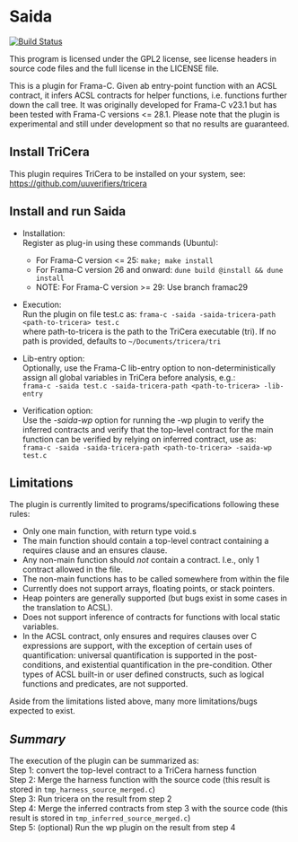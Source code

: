 # Saida

[![Build Status](https://github.com/rse-verification/saida/actions/workflows/build.yml/badge.svg?branch=main)](https://github.com/rse-verification/saida/actions/workflows/build.yml)

This program is licensed under the GPL2 license, see license headers in source code files
and the full license in the LICENSE file.

This is a plugin for Frama-C. Given ab entry-point function with an ACSL contract, it infers
ACSL contracts for helper functions, i.e. functions further down the call tree. It was
originally developed for Frama-C v23.1 but has been tested with Frama-C versions <= 28.1.
Please note that the plugin is experimental and still under development so that no results
are guaranteed.


## Install TriCera  
This plugin requires TriCera to be installed on your system, see:  
https://github.com/uuverifiers/tricera  


## Install and run Saida

* Installation:  
Register as plug-in using these commands (Ubuntu):

	* For Frama-C version <= 25:
```make; make install```
	* For Frama-C version 26 and onward:
```dune build @install && dune install```
	* NOTE: For Frama-C version >= 29: Use branch framac29

* Execution:  
Run the plugin on file test.c as: 
```frama-c -saida -saida-tricera-path <path-to-tricera> test.c```  
where path-to-tricera is the path to the TriCera executable (tri). If no path is provided, defaults to `~/Documents/tricera/tri`

* Lib-entry option:  
Optionally, use the Frama-C lib-entry option to non-deterministically assign all global
  variables in TriCera before analysis, e.g.:  
```frama-c -saida test.c -saida-tricera-path <path-to-tricera> -lib-entry```

* Verification option:  
Use the *-saida-wp* option for running the -wp plugin to verify the inferred contracts and verify that the top-level
  contract for the main function can be verified by relying on inferred contract, use as:  
  ```frama-c -saida -saida-tricera-path <path-to-tricera> -saida-wp test.c```


## Limitations
The plugin is currently limited to programs/specifications following these rules:
* Only one main function, with return type void.s
* The main function should contain a top-level contract containing a requires
  clause and an ensures clause.
* Any non-main function should _not_ contain a contract.
  I.e., only 1 contract allowed in the file.
* The non-main functions has to be called somewhere from within the file
* Currently does not support arrays, floating points, or stack pointers.
* Heap pointers are generally supported (but bugs exist in some cases in the translation to ACSL).
* Does not support inference of contracts for functions with local static variables.
* In the ACSL contract, only ensures and requires clauses over C expressions are support, with the exception of certain uses of quantification: universal quantification is supported in the post-conditions, and existential quantification in the pre-condition. 
  Other types of ACSL built-in or user defined constructs, such as logical functions and predicates, are not supported.
  

Aside from the limitations listed above, many more limitations/bugs expected to exist.  

## *Summary*  
The execution of the plugin can be summarized as:  
Step 1: convert the top-level contract to a TriCera harness function  
Step 2: Merge the harness function with the source code (this result is stored in `tmp_harness_source_merged.c`)  
Step 3: Run tricera on the result from step 2  
Step 4: Merge the inferred contracts from step 3 with the source code (this result is stored in `tmp_inferred_source_merged.c`)  
Step 5: (optional) Run the wp plugin on the result from step 4
